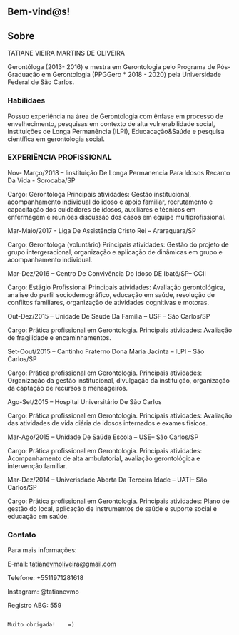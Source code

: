 
## Bem-vind@s!


## Sobre

TATIANE VIEIRA MARTINS DE OLIVEIRA 

Gerontóloga (2013- 2016) e mestra em Gerontologia pelo Programa de Pós-Graduação em Gerontologia (PPGGero * 2018 - 2020) pela Universidade Federal de São Carlos.



### Habilidaes

Possuo experiência na área de Gerontologia com ênfase em processo de envelhecimento, pesquisas em contexto de alta vulnerabilidade social, Instituições de Longa Permanência (ILPI), Educacação&Saúde e pesquisa científica em gerontologia social. 


### EXPERIÊNCIA PROFISSIONAL

Nov- Março/2018 – Iinstituição De Longa Permanencia Para Idosos Recanto Da Vida - Sorocaba/SP

Cargo: Gerontóloga
Principais atividades: Gestão institucional, acompanhamento individual do idoso e apoio
familiar, recrutamento e capacitação dos cuidadores de idosos, auxiliares e técnicos em
enfermagem e reuniões discussão dos casos em equipe multiprofissional.

Mar-Maio/2017 - Liga De Assistência Cristo Rei – Araraquara/SP

Cargo: Gerontóloga (voluntário)
Principais atividades: Gestão do projeto de grupo intergeracional, organização e aplicação de
dinâmicas em grupo e acompanhamento individual.

Mar-Dez/2016 – Centro De Convivência Do Idoso DE Ibaté/SP– CCII

Cargo: Estágio Profissional
Principais atividades: Avaliação gerontológica, analise do perfil sociodemográfico, educação
em saúde, resolução de conflitos familiares, organização de atividades cognitivas e motoras.

Out-Dez/2015 – Unidade De Saúde Da Família – USF – São Carlos/SP

Cargo: Prática profissional em Gerontologia.
Principais atividades: Avaliação de fragilidade e encaminhamentos.

Set-Oout/2015 – Cantinho Fraterno Dona Maria Jacinta – ILPI – São Carlos/SP

Cargo: Prática profissional em Gerontologia.
Principais atividades: Organização da gestão institucional, divulgação da instituição,
organização da captação de recursos e mensageiros.

Ago-Set/2015 – Hospital Universitário De São Carlos

Cargo: Prática profissional em Gerontologia.
Principais atividades: Avaliação das atividades de vida diária de idosos internados e exames
físicos.

Mar-Ago/2015 – Unidade De Saúde Escola – USE– São Carlos/SP

Cargo: Prática profissional em Gerontologia.
Principais atividades: Acompanhamento de alta ambulatorial, avaliação gerontológica e
intervenção familiar.

Mar-Dez/2014 – Univerisdade Aberta Da Terceira Idade – UATI– São Carlos/SP

Cargo: Prática profissional em Gerontologia.
Principais atividades: Plano de gestão do local, aplicação de instrumentos de saúde e suporte
social e educação em saúde.






### Contato

Para mais informações: 

E-mail:  tatianevmoliveira@gmail.com

Telefone: +5511971281618

Instagram: @tatianevmo

Registro ABG: 559




  
  
                                                                                     Muito obrigada!    =)
